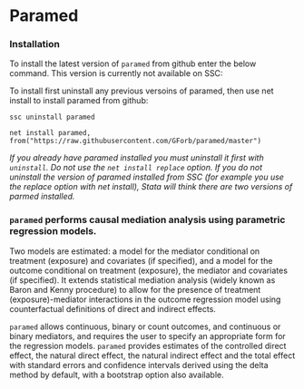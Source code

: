 # Paramed

### Installation
To install the latest version of `paramed` from github enter the below command. This version is currently not available on SSC:

To install first uninstall any previous versoins of paramed, then use net install to install paramed from github:

`ssc uninstall paramed`

`net install paramed, from("https://raw.githubusercontent.com/GForb/paramed/master")` 

*If you already have paramed installed you must uninstall it first with `uninstall`. Do not use the `net install replace` option. If you do not uninstall the version of paramed installed from SSC (for example you use the replace option with net install), Stata will think there are two versions of parmed installed.*


### `paramed` performs causal mediation analysis using parametric regression models.  



Two models are estimated: a model for the mediator conditional on treatment (exposure) and covariates (if specified), and a model for the outcome conditional on treatment (exposure), the mediator and covariates (if specified).  It extends statistical mediation analysis (widely known as Baron and Kenny procedure) to allow for the presence of treatment (exposure)-mediator interactions in the outcome regression model using counterfactual definitions of direct and indirect effects. 

`paramed` allows continuous, binary or count outcomes, and continuous or binary mediators, and requires the user to specify an appropriate form for the regression models. `paramed` provides estimates of the controlled direct effect, the natural direct effect, the natural indirect effect and the total effect with standard errors and confidence intervals derived using the delta method by default, with a bootstrap option also available.
